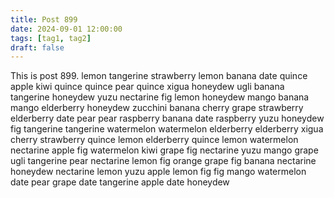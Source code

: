 ```yaml
---
title: Post 899
date: 2024-09-01 12:00:00
tags: [tag1, tag2]
draft: false
---
```

This is post 899.
lemon
tangerine
strawberry
lemon
banana
date
quince
apple
kiwi
quince
quince
pear
quince
xigua
honeydew
ugli
banana
tangerine
honeydew
yuzu
nectarine
fig
lemon
honeydew
mango
banana
mango
elderberry
honeydew
zucchini
banana
cherry
grape
strawberry
elderberry
date
pear
pear
raspberry
banana
date
raspberry
yuzu
honeydew
fig
tangerine
tangerine
watermelon
watermelon
elderberry
elderberry
xigua
cherry
strawberry
quince
lemon
elderberry
quince
lemon
watermelon
nectarine
apple
fig
watermelon
kiwi
grape
fig
nectarine
yuzu
mango
grape
ugli
tangerine
pear
nectarine
lemon
fig
orange
grape
fig
banana
nectarine
honeydew
nectarine
lemon
yuzu
apple
lemon
fig
fig
mango
watermelon
date
pear
grape
date
tangerine
apple
date
honeydew

